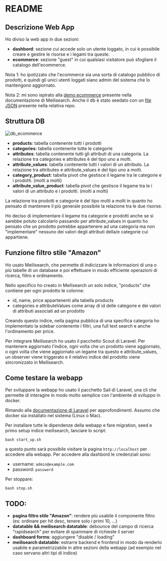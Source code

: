 # README

## Descrizione Web App

Ho diviso la web app in due sezioni:

-   **dashbord**: sezione cui accede solo un utente loggato, in cui è possibile creare e gestire le risorse e i legami tra queste.
-   **ecommerce**: sezione "guest" in cui qualsiasi visitatore può sfogliare il catalogo dell'ecommerce.

Nota 1: ho ipotizzato che l'ecommerce sia una sorta di catalogo pubblico di prodotti, e quindi gli unici utenti loggati siano admin del sistema che lo mantengono aggiornato.

Nota 2: mi sono ispirato alla [demo ecommerce](https://ecommerce.meilisearch.com/) presente nella documentazione di Meilisearch. Anche il db è stato seedato con un [file JSON](https://github.com/meilisearch/ecommerce-demo) presente nella relativa repo.

## Struttura DB

![db_ecommerce](https://github.com/dpauer/ecommerce/assets/9077655/131b524c-9e2f-4327-8b7e-7aec8d216dfe)

-   **products**: tabella contenente tutti i prodotti
-   **categories**: tabella contenente tutte le categorie
-   **attributes**: tabella contenente tutti gli attributi di una categoria. La relazione tra categories e attributes è del tipo uno a molti.
-   **attribute_values**: tabella contenente tutti i valori di un attributo. La relazione tra attributes e attribute_values è del tipo uno a molti.
-   **category_product**: tabella pivot che gestisce il legame tra le categorie e i prodotti. (molti a molti)
-   **attribute_value_product**: tabella pivot che gestisce il legame tra le i valori di un attributo e i prodotti. (molti a molti)

La relazione tra prodotti e categorie è del tipo molti a molti in quanto ho pensato di mantenere il più generale possibile la relazione tra le due risorse.

Ho deciso di implementare il legame tra categorie e prodotti anche se si sarebbe potuto calcolarlo passando per attribute_values in quanto ho pensato che un prodotto potrebbe appartenere ad una categoria ma non "implementare" nessuno dei valori degli attributi della/e categorie cui appartiene.

## Funzione filtro stile "Amazon"

Ho usato Meilisearch, che permette di indicizzare le informazioni di una o più tabelle di un database e poi effettuare in modo efficiente operazioni di ricerca, filtro e ordinamento.

Nello specifico ho creato in Meilisearch un solo indice, "products" che contiene per ogni prodotto le colonne:

-   id, name, price appartenenti alla tabella products
-   categories e attributeValues come array di id delle categorie e dei valori di attributi associati ad un prodotto

Creando questo indice, nella pagina pubblica di una specifica categoria ho implementato la sidebar contenente i filtri, una full text search e anche l'ordinamento per price.

Per integrare Meilisearch ho usato il pacchetto Scout di Laravel. Per mantenere aggiornato l'indice, ogni volta che un prodotto viene aggiornato, o ogni volta che viene aggiornato un legame tra questo e attribute_values, un observer viene triggerato e il relativo indice del prodotto viene sincronizzato in Meilisearch.

## Come testare la webapp

Per sviluppare la webapp ho usato il pacchetto Sail di Laravel, una cli che permette di interagire in modo molto semplice con l'ambiente di sviluppo in docker.

Rimando alla [documentazione di Laravel](https://laravel.com/docs/11.x/sail) per approfondimenti. Assumo che docker sia installato nel sistema (Linux o Mac).

Per installare tutte le dipendenze della webapp e fare migration, seed e primo setup indice meilisearch, lanciare lo script:

`bash start_up.sh`

a questo punto sarà possibile visitare la pagina `http://localhost` per accedere alla webapp.
Per accedere alla dashbord le credenziali sono:

-   username: `admin@example.com`
-   password: `password`

Per stoppare:

`bash stop.sh`

## TODO:

-   **pagina filtro stile "Amazon"**: rendere più usabile il componente filtro (es: ordinare per hit desc, tenere solo i primi 10, ...)
-   **datatable && meilisearch datatable**: debounce del campo di ricerca "rapidsearch" per evitare di spammare di richieste il server
-   **dashboard forms**: aggiungere "disable / loading"
-   **meilisearch datatable**: estrarre backend e frontend in modo da renderlo usabile e parametrizzabile in altre sezioni della webapp (ad esempio nel caso servano altri tipi di indice)
